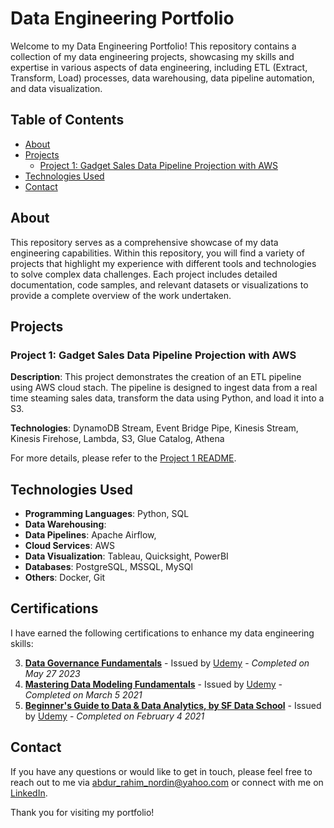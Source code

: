 # Data Engineering Portfolio

Welcome to my Data Engineering Portfolio! This repository contains a collection of my data engineering projects, showcasing my skills and expertise in various aspects of data engineering, including ETL (Extract, Transform, Load) processes, data warehousing, data pipeline automation, and data visualization.

## Table of Contents

- [About](#about)
- [Projects](#projects)
  - [Project 1: Gadget Sales Data Pipeline Projection with AWS](#project-1-gadget-sales-data-pipeline-projection-with-aws)
- [Technologies Used](#technologies-used)
- [Contact](#contact)

## About

This repository serves as a comprehensive showcase of my data engineering capabilities. Within this repository, you will find a variety of projects that highlight my experience with different tools and technologies to solve complex data challenges. Each project includes detailed documentation, code samples, and relevant datasets or visualizations to provide a complete overview of the work undertaken.

## Projects

### Project 1: Gadget Sales Data Pipeline Projection with AWS

**Description**: This project demonstrates the creation of an ETL pipeline using AWS cloud stach. The pipeline is designed to ingest data from a real time steaming sales data, transform the data using Python, and load it into a S3.

**Technologies**: DynamoDB Stream, Event Bridge Pipe, Kinesis Stream, Kinesis Firehose, Lambda, S3, Glue Catalog, Athena

For more details, please refer to the [Project 1 README](project1/README.md).

## Technologies Used

- **Programming Languages**: Python, SQL
- **Data Warehousing**: 
- **Data Pipelines**: Apache Airflow, 
- **Cloud Services**: AWS
- **Data Visualization**: Tableau, Quicksight, PowerBI
- **Databases**: PostgreSQL, MSSQL, MySQl
- **Others**: Docker, Git

## Certifications

I have earned the following certifications to enhance my data engineering skills:


3. **[Data Governance Fundamentals](certifications/data_governance_fundamentals.png)** - Issued by [Udemy](https://seek.udemy.com/course/data-governance-fundamentals/) - *Completed on May 27 2023*
2. **[Mastering Data Modeling Fundamentals](certifications/mastering_data_modeling_fundamentals.png)** - Issued by [Udemy](https://seek.udemy.com/course/mastering-data-modeling-fundamentals/) - *Completed on March 5 2021*
1. **[Beginner's Guide to Data & Data Analytics, by SF Data School](certifications/beginners_guide_to_data_and_data_analytics_by_sf_data_school.png)** - Issued by [Udemy](https://seek.udemy.com/course/learndata/) - *Completed on February 4 2021*



## Contact

If you have any questions or would like to get in touch, please feel free to reach out to me via [abdur_rahim_nordin@yahoo.com](mailto:abdur_rahim_nordin@yahoo.com) or connect with me on [LinkedIn](https://www.linkedin.com/in/abdur-rahim-nordin/).

Thank you for visiting my portfolio!
